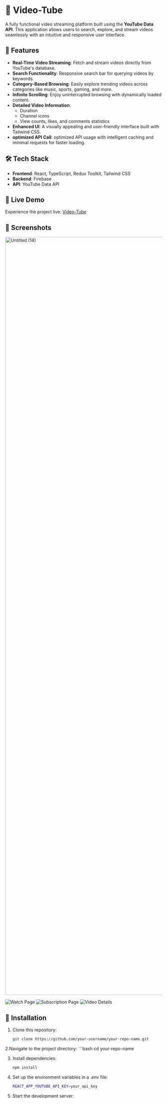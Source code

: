 # 🎥 Video-Tube

A fully functional video streaming platform built using the **YouTube Data API**. This application allows users to search, explore, and stream videos seamlessly with an intuitive and responsive user interface.

## 🌟 Features

- **Real-Time Video Streaming**: Fetch and stream videos directly from YouTube's database.
- **Search Functionality**: Responsive search bar for querying videos by keywords.
- **Category-Based Browsing**: Easily explore trending videos across categories like music, sports, gaming, and more.
- **Infinite Scrolling**: Enjoy uninterrupted browsing with dynamically loaded content.
- **Detailed Video Information**:
  - Duration
  - Channel icons
  - View counts, likes, and comments statistics
- **Enhanced UI**: A visually appealing and user-friendly interface built with Tailwind CSS.
- **optimized API Call**: optimized API usage with intelligent caching and minimal requests for faster loading.

## 🛠️ Tech Stack

- **Frontend**: React, TypeScript, Redux Toolkit, Tailwind CSS
- **Backend**: Firebase
- **API**: YouTube Data API

## 🚀 Live Demo

Experience the project live: [Video-Tube](https://youtube-clone-anwesha2002s-projects.vercel.app/)

## 📸 Screenshots

<img width="2420" alt="Untitled (14)" src="https://github.com/user-attachments/assets/ecb43a16-422f-415d-b657-89f215192190" />

![Watch Page](https://github.com/user-attachments/assets/c011b1f4-7e0b-4138-9db2-24541dcb566c)
![Subscription Page](https://github.com/user-attachments/assets/49804626-dfbc-4eaf-8806-f89796722fa7)
![Video Details](https://github.com/user-attachments/assets/06a0b27a-8a9d-4f7b-9f7e-a1b6cc12197e)

## 🔧 Installation

1. Clone this repository:
   ```bash
   git clone https://github.com/your-username/your-repo-name.git

2.Navigate to the project directory:
    ```bash
    cd your-repo-name

3. Install dependencies:
     ```bash
    npm install

4. Set up the environment variables in a .env file:
     ```bash
    REACT_APP_YOUTUBE_API_KEY=your_api_key

5. Start the development server:



